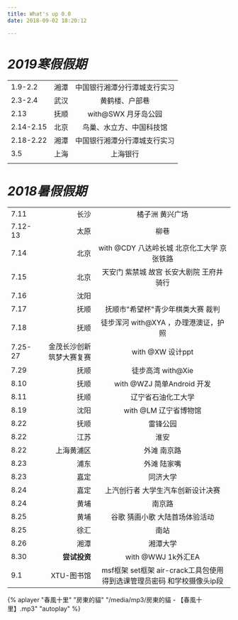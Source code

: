 ```yaml
---
title: What's up 0.0
date: 2018-09-02 18:20:12

---
```


# ***2019寒假假期*** # 
|     |  |    |
| :------- | ----: | :---: |
|1.9-2.2| 湘潭| 中国银行湘潭分行潭城支行实习|
|2.3-2.4| 武汉| 黄鹤楼、户部巷|
|2.13| 抚顺| with@SWX 月牙岛公园 |
|2.14-2.15| 北京 |鸟巢、水立方、中国科技馆|
|2.18-2.22|湘潭| 中国银行湘潭分行潭城支行实习|
|3.5  |上海 |上海银行    |
|  |  |    |

# ***2018暑假假期*** # 
|     |  |    |
| :------- | ----: | :---: |
|   7.11|长沙 |橘子洲 黄兴广场     |
|   7.12-13| 太原    | 柳巷     |
|   7.14| 北京   |    with @CDY 八达岭长城 北京化工大学 京张铁路|
|   7.15| 北京 |  天安门 紫禁城 故宫 长安大剧院 王府井 骑行      |
|   7.16| 沈阳 |     |  
|   7.17| 抚顺   | 抚顺市"希望杯"青少年棋类大赛   裁判  |
|   7.18| 抚顺   |徒步浑河 with@XYA ，办理港澳证，护照  |
|   7.25-27 | 金茂长沙创新筑梦大赛复赛 |  with @XW 设计ppt   |  
|   7.29| 抚顺   |徒步高湾 with@Xie      |
|   8.10| 抚顺  |with @WZJ 简单Android 开发     |
|   8.11|抚顺    |辽宁省石油化工大学      |
|   8.19|沈阳    |with @LM 辽宁省博物馆      |
|   8.22|抚顺    |雷锋公园      |
|   8.22|江苏  |淮安      |
|   8.22|上海黄浦区    | 外滩 南京路   |
|   8.23|浦东  |外滩 陆家嘴      |
|   8.23|嘉定  |同济大学      |
|   8.24|嘉定  |上汽创行者 大学生汽车创新设计决赛     |
|   8.24|黄埔  |南京路      |
|   8.25|黄埔  |谷歌  猜画小歌  大陆首场体验活动    |
|   8.25|徐汇  |南站      |
|   8.26|湘潭  |湘潭大学      |
|   8.30|**尝试投资**  |with @WWJ 1k外汇EA       |
|   9.1| XTU-图书馆  | msf框架 set框架 air-crack工具包使用 得到选课管理员密码 和学校摄像头ip段    



{% aplayer "春風十里" "房東的貓"
 "/media/mp3/房東的貓 - 【春風十里】.mp3" "autoplay" %}

